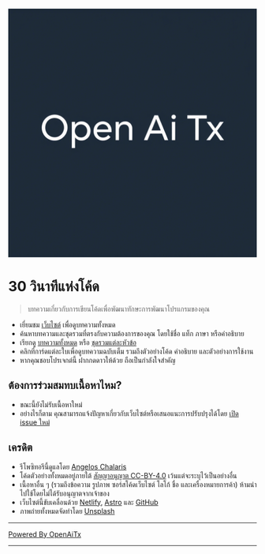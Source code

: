 [![โลโก้](/logo.png)](https://30secondsofcode.org/js/p/1)

# 30 วินาทีแห่งโค้ด

> บทความเกี่ยวกับการเขียนโค้ดเพื่อพัฒนาทักษะการพัฒนาโปรแกรมของคุณ

* เยี่ยมชม [เว็บไซต์](https://30secondsofcode.org) เพื่อดูบทความทั้งหมด
* ค้นหาบทความและชุดรวมที่ตรงกับความต้องการของคุณ โดยใช้ชื่อ แท็ก ภาษา หรือคำอธิบาย
* เรียกดู [บทความทั้งหมด](https://30secondsofcode.org/snippets/p/1) หรือ [ชุดรวมแต่ละหัวข้อ](https://30secondsofcode.org/collections/p/1)
* คลิกที่การ์ดแต่ละใบเพื่อดูบทความฉบับเต็ม รวมถึงตัวอย่างโค้ด คำอธิบาย และตัวอย่างการใช้งาน
* หากคุณชอบโปรเจกต์นี้ ฝากกดดาวให้ด้วย ถือเป็นกำลังใจสำคัญ

## ต้องการร่วมสมทบเนื้อหาไหม?

* ขณะนี้ยังไม่รับเนื้อหาใหม่
* อย่างไรก็ตาม คุณสามารถแจ้งปัญหาเกี่ยวกับเว็บไซต์หรือเสนอแนะการปรับปรุงได้โดย [เปิด issue ใหม่](https://github.com/Chalarangelo/30-seconds-of-code/issues/new)

## เครดิต

* รีโพซิทอรีนี้ดูแลโดย [Angelos Chalaris](https://github.com/Chalarangelo)
* โค้ดตัวอย่างทั้งหมดอยู่ภายใต้ [สัญญาอนุญาต CC-BY-4.0](https://creativecommons.org/licenses/by/4.0/) เว้นแต่จะระบุไว้เป็นอย่างอื่น
* เนื้อหาอื่น ๆ (รวมถึงข้อความ รูปภาพ ซอร์สโค้ดเว็บไซต์ โลโก้ ชื่อ และเครื่องหมายการค้า) ห้ามนำไปใช้โดยไม่ได้รับอนุญาตจากเจ้าของ
* เว็บไซต์นี้ขับเคลื่อนด้วย [Netlify](https://www.netlify.com/), [Astro](https://astro.build/) และ [GitHub](https://github.com/)
* ภาพถ่ายทั้งหมดจัดทำโดย [Unsplash](https://unsplash.com/collections/9387655/30-seconds-of-code-images)


---


[Powered By OpenAiTx](https://github.com/OpenAiTx/OpenAiTx)


---
